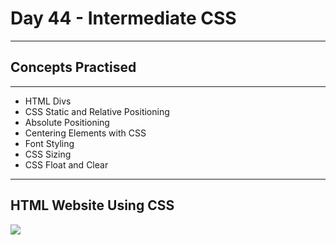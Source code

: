 # Day 44 - Intermediate CSS
___
## Concepts Practised
___ 
* HTML Divs
* CSS Static and Relative Positioning
* Absolute Positioning
* Centering Elements with CSS
* Font Styling
* CSS Sizing
* CSS Float and Clear
___
## HTML Website Using CSS
![](https://user-images.githubusercontent.com/98851253/157986169-f05d464e-7028-4e8c-bc17-24df1dee6911.gif)